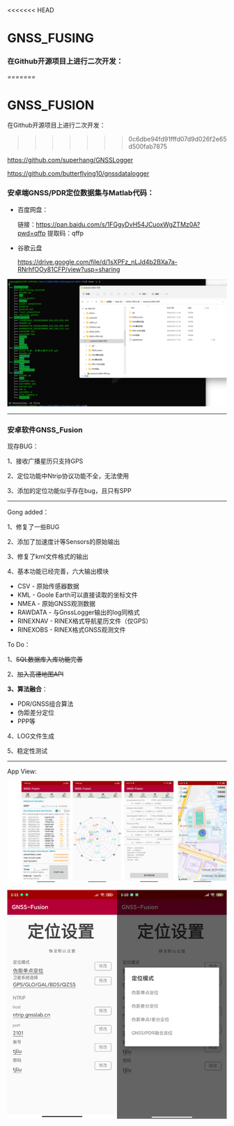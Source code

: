 <<<<<<< HEAD
# GNSS_FUSING
### 在Github开源项目上进行二次开发：
=======
# GNSS_FUSION
在Github开源项目上进行二次开发：
>>>>>>> 0c6dbe94fd91fffd07d9d026f2e65d500fab7875

https://github.com/superhang/GNSSLogger

https://github.com/butterflying10/gnssdatalogger



### 安卓端GNSS/PDR定位数据集与Matlab代码：

- 百度网盘：

  链接：https://pan.baidu.com/s/1FGgyDvH54JCuoxWgZTMz0A?pwd=qffp 
  提取码：qffp 

- 谷歌云盘

  https://drive.google.com/file/d/1sXPFz_nLJd4b2BXa7a-RNrhfOOy81CFP/view?usp=sharing

![code](./pic/code.png)

-------------------

### 安卓软件GNSS_Fusion

现存BUG：

1、接收广播星历只支持GPS

2、定位功能中Ntrip协议功能不全，无法使用

3、添加的定位功能似乎存在bug，且只有SPP

---------------------------------

Gong added：

1、修复了一些BUG

2、添加了加速度计等Sensors的原始输出

3、修复了kml文件格式的输出

4、基本功能已经完善，六大输出模块

- CSV - 原始传感器数据
- KML - Goole Earth可以直接读取的坐标文件
- NMEA - 原始GNSS观测数据
- RAWDATA - 与GnssLogger输出的log同格式
- RINEXNAV - RINEX格式导航星历文件（仅GPS）
- RINEXOBS - RINEX格式GNSS观测文件



To Do：

1、~~SQL数据库入库功能完善~~

2、~~加入高德地图API~~

**3、算法融合**：

- PDR/GNSS组合算法
- 伪距差分定位
- PPP等

4、LOG文件生成

5、稳定性测试

------------------

App View:

![data_status](./pic/data_status.jpg)

![pos_settings_all](./pic/pos_settings_all.jpg)
